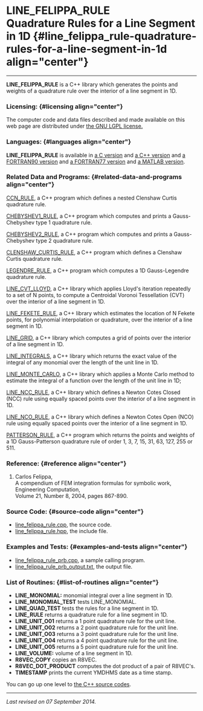 LINE\_FELIPPA\_RULE\
Quadrature Rules for a Line Segment in 1D {#line_felippa_rule-quadrature-rules-for-a-line-segment-in-1d align="center"}
=========================================

------------------------------------------------------------------------

**LINE\_FELIPPA\_RULE** is a C++ library which generates the points and
weights of a quadrature rule over the interior of a line segment in 1D.

### Licensing: {#licensing align="center"}

The computer code and data files described and made available on this
web page are distributed under [the GNU LGPL
license.](../../txt/gnu_lgpl.txt)

### Languages: {#languages align="center"}

**LINE\_FELIPPA\_RULE** is available in [a C
version](../../c_src/line_felippa_rule/line_felippa_rule.md) and [a
C++ version](../../master/line_felippa_rule/line_felippa_rule.md) and
[a FORTRAN90
version](../../f_src/line_felippa_rule/line_felippa_rule.md) and [a
FORTRAN77
version](../../f77_src/line_felippa_rule/line_felippa_rule.md) and [a
MATLAB version](../../m_src/line_felippa_rule/line_felippa_rule.md).

### Related Data and Programs: {#related-data-and-programs align="center"}

[CCN\_RULE](../../master/ccn_rule/ccn_rule.md), a C++ program which
defines a nested Clenshaw Curtis quadrature rule.

[CHEBYSHEV1\_RULE](../../master/chebyshev1_rule/chebyshev1_rule.md),
a C++ program which computes and prints a Gauss-Chebyshev type 1
quadrature rule.

[CHEBYSHEV2\_RULE](../../master/chebyshev2_rule/chebyshev2_rule.md),
a C++ program which computes and prints a Gauss-Chebyshev type 2
quadrature rule.

[CLENSHAW\_CURTIS\_RULE](../../master/clenshaw_curtis_rule/clenshaw_curtis_rule.md),
a C++ program which defines a Clenshaw Curtis quadrature rule.

[LEGENDRE\_RULE](../../master/legendre_rule/legendre_rule.md), a C++
program which computes a 1D Gauss-Legendre quadrature rule.

[LINE\_CVT\_LLOYD](../../master/line_cvt_lloyd/line_cvt_lloyd.md), a
C++ library which applies Lloyd's iteration repeatedly to a set of N
points, to compute a Centroidal Voronoi Tessellation (CVT) over the
interior of a line segment in 1D.

[LINE\_FEKETE\_RULE](../../master/line_fekete_rule/line_fekete_rule.md),
a C++ library which estimates the location of N Fekete points, for
polynomial interpolation or quadrature, over the interior of a line
segment in 1D.

[LINE\_GRID](../../master/line_grid/line_grid.md), a C++ library
which computes a grid of points over the interior of a line segment in
1D.

[LINE\_INTEGRALS](../../master/line_integrals/line_integrals.md), a
C++ library which returns the exact value of the integral of any
monomial over the length of the unit line in 1D.

[LINE\_MONTE\_CARLO](../../master/line_monte_carlo/line_monte_carlo.md),
a C++ library which applies a Monte Carlo method to estimate the
integral of a function over the length of the unit line in 1D;

[LINE\_NCC\_RULE](../../master/line_ncc_rule/line_ncc_rule.md), a C++
library which defines a Newton Cotes Closed (NCC) rule using equally
spaced points over the interior of a line segment in 1D.

[LINE\_NCO\_RULE](../../master/line_nco_rule/line_nco_rule.md), a C++
library which defines a Newton Cotes Open (NCO) rule using equally
spaced points over the interior of a line segment in 1D.

[PATTERSON\_RULE](../../master/patterson_rule/patterson_rule.md), a
C++ program which returns the points and weights of a 1D Gauss-Patterson
quadrature rule of order 1, 3, 7, 15, 31, 63, 127, 255 or 511.

### Reference: {#reference align="center"}

1.  Carlos Felippa,\
    A compendium of FEM integration formulas for symbolic work,\
    Engineering Computation,\
    Volume 21, Number 8, 2004, pages 867-890.

### Source Code: {#source-code align="center"}

-   [line\_felippa\_rule.cpp](line_felippa_rule.cpp), the source code.
-   [line\_felippa\_rule.hpp](line_felippa_rule.hpp), the include file.

### Examples and Tests: {#examples-and-tests align="center"}

-   [line\_felippa\_rule\_prb.cpp](line_felippa_rule_prb.cpp), a sample
    calling program.
-   [line\_felippa\_rule\_prb\_output.txt](line_felippa_rule_prb_output.txt),
    the output file.

### List of Routines: {#list-of-routines align="center"}

-   **LINE\_MONOMIAL:** monomial integral over a line segment in 1D.
-   **LINE\_MONOMIAL\_TEST** tests LINE\_MONOMIAL.
-   **LINE\_QUAD\_TEST** tests the rules for a line segment in 1D.
-   **LINE\_RULE** returns a quadrature rule for a line segment in 1D.
-   **LINE\_UNIT\_O01** returns a 1 point quadrature rule for the unit
    line.
-   **LINE\_UNIT\_O02** returns a 2 point quadrature rule for the unit
    line.
-   **LINE\_UNIT\_O03** returns a 3 point quadrature rule for the unit
    line.
-   **LINE\_UNIT\_O04** returns a 4 point quadrature rule for the unit
    line.
-   **LINE\_UNIT\_O05** returns a 5 point quadrature rule for the unit
    line.
-   **LINE\_VOLUME:** volume of a line segment in 1D.
-   **R8VEC\_COPY** copies an R8VEC.
-   **R8VEC\_DOT\_PRODUCT** computes the dot product of a pair of
    R8VEC's.
-   **TIMESTAMP** prints the current YMDHMS date as a time stamp.

You can go up one level to [the C++ source codes](../cpp_src.md).

------------------------------------------------------------------------

*Last revised on 07 September 2014.*
